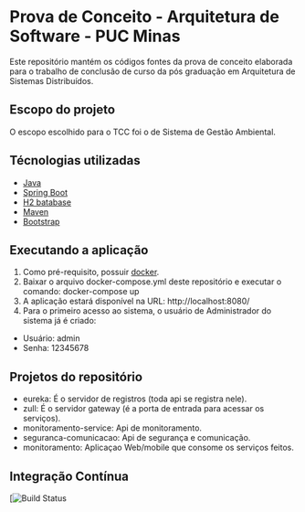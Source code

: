 # Prova de Conceito - Arquitetura de Software - PUC Minas
Este repositório mantém os códigos fontes da prova de conceito elaborada para o trabalho de conclusão de curso da pós graduação em Arquitetura de Sistemas Distribuídos.

## Escopo do projeto
O escopo escolhido para o TCC foi o de Sistema de Gestão Ambiental.

## Técnologias utilizadas


* [Java](https://java.com/en/download/)
* [Spring Boot](https://spring.io/projects/spring-boot)
* [H2 batabase](http://www.h2database.com/html/main.html)
* [Maven](https://maven.apache.org/)
* [Bootstrap](https://getbootstrap.com/)



## Executando a aplicação

1. Como pré-requisito, possuir [docker](https://www.docker.com/).
2. Baixar o arquivo docker-compose.yml deste repositório e executar o comando: docker-compose up
3. A aplicação estará disponível na URL: http://localhost:8080/
4. Para o primeiro acesso ao sistema, o usuário de Administrador do sistema já é criado:
  * Usuário: admin
  * Senha: 12345678

## Projetos do repositório
* eureka: É o servidor de registros (toda api se registra nele).
* zull: É o servidor gateway (é a porta de entrada para acessar os serviços).
* monitoramento-service: Api de monitoramento.
* seguranca-comunicacao: Api de segurança e comunicação.
* monitoramento: Aplicaçao Web/mobile que consome os serviços feitos.

## Integração Contínua

[![Build Status](https://travis-ci.org/Th1aguin/tcc-puc-gestao-ambiental)